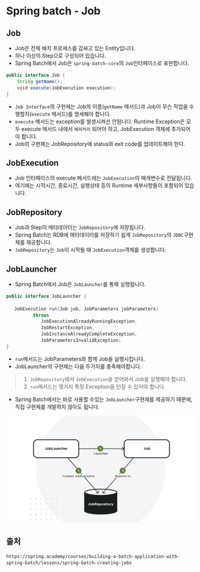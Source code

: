 # Spring batch - Job

## Job

- Job은 전체 배치 프로세스를 감싸고 있는 Entity입니다.
- 하나 이상의 Step으로 구성되어 있습니다.
- Spring Batch에서 Job은 `spring-batch-core`의 `Job`인터페이스로 표현합니다.

```java
public interface Job {
    String getName();
    void execute(JobExecution execution);
}
```

- `Job Interface`의 구현체는 Job의 이름(`getName` 메서드)과 Job이 무슨 작업을 수행할지(`execute` 메서드)를 명세해야 합니다.
- `execute` 메서드는 exception를 발생시켜선 안됩니다. Runtime Exception은 모두 execute 메서드 내에서 `예외처리` 되어야 하고, JobExecution 객체에 추가되어야 합니다.
- Job의 구현체는 JobRepository에 status와 exit code를 업데이트해야 한다.

## JobExecution

- Job 인터페이스의 execute 메서드에는 `JobExecution`이 매개변수로 전달됩니다.
- 여기에는 시작시간, 종료시간, 실행상태 등의 Runtime 세부사항들이 포함되어 있습니다.

## JobRepository

- Job과 Step의 메타데이터는 `JobRepository`에 저장됩니다.
- Spring Batch는 RDB에 메타데이터를 저장하기 쉽게 `JobRepository`의 `JDBC`구현체를 제공합니다.
- `JobRepository`는 `Job`이 시작될 때 `JobExecution`객체를 생성합니다.

## JobLauncher

- Spring Batch에서 Job은 `JobLauncher`를 통해 실행됩니다.

```java
public interface JobLauncher {

   JobExecution run(Job job, JobParameters jobParameters)
          throws
             JobExecutionAlreadyRunningException,
             JobRestartException,
             JobInstanceAlreadyCompleteException,
             JobParametersInvalidException;
}
```

- `run`메서드는 JobParameters와 함께 Job을 실행시킵니다.
- JobLauncher의 구현체는 다음 두가지를 충족해야합니다.

> 1. `JobRepository`에서 `JobExecution`을 얻어와서 Job을 실행해야 합니다.
> 2. `run`메서드는 몇가지 특정 Exception을 던질 수 있어야 합니다.

- Spring Batch에서는 바로 사용할 수있는 `JobLauncher`구현체를 제공하기 때문에, 직접 구현체를 개발하지 않아도 됩니다.

<img src=./resource/11_4_SpringJob.png>

## 출처

`https://spring.academy/courses/building-a-batch-application-with-spring-batch/lessons/spring-batch-creating-jobs`
